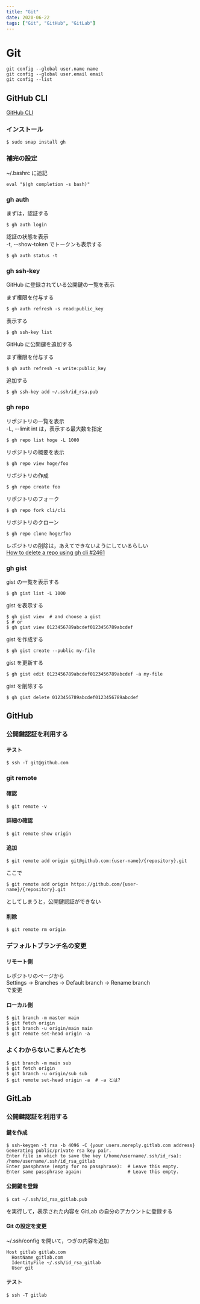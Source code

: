 ```yaml
---
title: "Git"
date: 2020-06-22
tags: ["Git", "GitHub", "GitLab"]
---
```


# Git

```
git config --global user.name name
git config --global user.email email
git config --list
```

## GitHub CLI

[GitHub CLI](https://cli.github.com/)

### インストール

```
$ sudo snap install gh
```

### 補完の設定

~/.bashrc に追記

```
eval "$(gh completion -s bash)"
```

### gh auth

まずは，認証する

```
$ gh auth login
```

認証の状態を表示  
-t, --show-token でトークンも表示する

```
$ gh auth status -t
```

### gh ssh-key

GitHub に登録されている公開鍵の一覧を表示

まず権限を付与する

```
$ gh auth refresh -s read:public_key
```

表示する

```
$ gh ssh-key list
```

GitHub に公開鍵を追加する

まず権限を付与する

```
$ gh auth refresh -s write:public_key
```

追加する

```
$ gh ssh-key add ~/.ssh/id_rsa.pub
```

### gh repo

リポジトリの一覧を表示  
-L, --limit int は，表示する最大数を指定

```
$ gh repo list hoge -L 1000
```

リポジトリの概要を表示

```
$ gh repo view hoge/foo
```

リポジトリの作成

```
$ gh repo create foo
```

リポジトリのフォーク

```
$ gh repo fork cli/cli
```

リポジトリのクローン

```
$ gh repo clone hoge/foo
```

レポジトリの削除は，あえてできないようにしているらしい  
[How to delete a repo using gh cli #2461](https://github.com/cli/cli/issues/2461)

### gh gist

gist の一覧を表示する

```
$ gh gist list -L 1000
```

gist を表示する

```
$ gh gist view  # and choose a gist
$ # or
$ gh gist view 0123456789abcdef0123456789abcdef
```

gist を作成する

```
$ gh gist create --public my-file
```

gist を更新する

```
$ gh gist edit 0123456789abcdef0123456789abcdef -a my-file
```

gist を削除する

```
$ gh gist delete 0123456789abcdef0123456789abcdef
```

## GitHub

### 公開鍵認証を利用する

#### テスト

```
$ ssh -T git@github.com
```

### git remote

#### 確認

```
$ git remote -v
```

#### 詳細の確認

```
$ git remote show origin
```

#### 追加

```
$ git remote add origin git@github.com:{user-name}/{repository}.git
```

ここで

```
$ git remote add origin https://github.com/{user-name}/{repository}.git
```

としてしまうと，公開鍵認証ができない

#### 削除

```
$ git remote rm origin
```

### デフォルトブランチ名の変更

#### リモート側

レポジトリのページから  
Settings -> Branches -> Default branch -> Rename branch  
で変更

#### ローカル側

```
$ git branch -m master main
$ git fetch origin
$ git branch -u origin/main main
$ git remote set-head origin -a
```

### よくわからないこまんどたち

```
$ git branch -m main sub
$ git fetch origin
$ git branch -u origin/sub sub
$ git remote set-head origin -a  # -a とは?
```

## GitLab

### 公開鍵認証を利用する

#### 鍵を作成

```
$ ssh-keygen -t rsa -b 4096 -C {your users.noreply.gitlab.com address}
Generating public/private rsa key pair.
Enter file in which to save the key (/home/username/.ssh/id_rsa): /home/username/.ssh/id_rsa_gitlab
Enter passphrase (empty for no passphrase):  # Leave this empty.
Enter same passphrase again:                 # Leave this empty.
```

#### 公開鍵を登録

```
$ cat ~/.ssh/id_rsa_gitlab.pub
```

を実行して，表示された内容を GitLab の自分のアカウントに登録する

#### Git の設定を変更

~/.ssh/config を開いて，つぎの内容を追加

```
Host gitlab gitlab.com
  HostName gitlab.com
  IdentityFile ~/.ssh/id_rsa_gitlab
  User git
```

#### テスト

```
$ ssh -T gitlab
```
